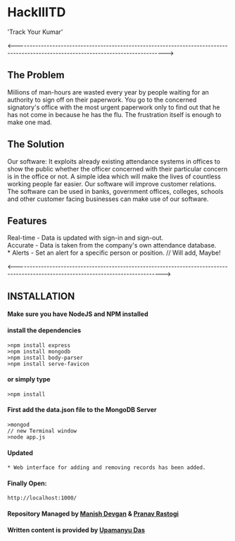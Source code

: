 # HackIIITD

'Track Your Kumar'

<----------------------------------------------------------------------------------------------------------------------------------->

## The Problem

Millions of man-hours are wasted every year by people waiting for an authority to sign off on their paperwork. You go to the concerned signatory's office with the most urgent paperwork only to find out that he has not come in because he has the flu. The frustration itself is enough to make one mad.

## The Solution

Our software:
It exploits already existing attendance systems in offices to show the public whether the officer concerned with their particular concern is in the office or not. A simple idea which will make the lives of countless working people far easier. Our software will improve customer relations. The software can be used in banks, government offices, colleges, schools and other customer facing businesses can make use of our software.

## Features

Real-time - Data is updated with sign-in and sign-out.<br>
Accurate - Data is taken from the company's own attendance database.<br>
        * Alerts - Set an alert for a specific person or position. // Will add, Maybe!

<---------------------------------------------------------------------------------------------------------------------------------->

## INSTALLATION
#### Make sure you have NodeJS and NPM installed
#### install the dependencies
    >npm install express
    >npm install mongodb
    >npm install body-parser
    >npm install serve-favicon
    
#### or simply type
    >npm install

#### First add the data.json file to the MongoDB Server
    >mongod
    // new Terminal window
    >node app.js
    
    
#### Updated
    * Web interface for adding and removing records has been added.

#### Finally Open:
    http://localhost:1000/

#### Repository Managed by [Manish Devgan](https://github.com/gabru-md) & [Pranav Rastogi](https://github.com/pranav-rastogi)
#### Written content is provided by [Upamanyu Das](https://www.facebook.com/profile.php?id=100013171476679)
